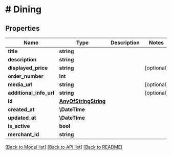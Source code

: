 # # Dining

## Properties

Name | Type | Description | Notes
------------ | ------------- | ------------- | -------------
**title** | **string** |  |
**description** | **string** |  |
**displayed_price** | **string** |  | [optional]
**order_number** | **int** |  |
**media_url** | **string** |  | [optional]
**additional_info_url** | **string** |  | [optional]
**id** | [**AnyOfStringString**](AnyOfStringString.md) |  |
**created_at** | **\DateTime** |  |
**updated_at** | **\DateTime** |  |
**is_active** | **bool** |  |
**merchant_id** | **string** |  |

[[Back to Model list]](../../README.md#models) [[Back to API list]](../../README.md#endpoints) [[Back to README]](../../README.md)
